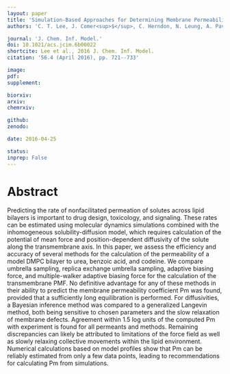 ```yaml
---
layout: paper
title: 'Simulation-Based Approaches for Determining Membrane Permeability of Small Compounds'
authors: 'C. T. Lee, J. Comer<sup>$</sup>, C. Herndon, N. Leung, A. Pavlova, R. V. Swift, C. Tung, C. N. Rowley, R. E. Amaro<sup>$</sup>, C. Chipot<sup>$</sup>, Y. Wang<sup>$</sup>, and J. C. Gumbart<sup>$</sup>'

journal: 'J. Chem. Inf. Model.'
doi: 10.1021/acs.jcim.6b00022
shortcite: Lee et al., 2016 J. Chem. Inf. Model.
citation: '56.4 (April 2016), pp. 721--733'

image: 
pdf: 
supplement: 

biorxiv: 
arxiv: 
chemrxiv: 

github: 
zenodo: 

date: 2016-04-25

status: 
inprep: False
---
```


# Abstract

Predicting the rate of nonfacilitated permeation of solutes across lipid bilayers is important to drug design, toxicology, and signaling. These rates can be estimated using molecular dynamics simulations combined with the inhomogeneous solubility-diffusion model, which requires calculation of the potential of mean force and position-dependent diffusivity of the solute along the transmembrane axis. In this paper, we assess the efficiency and accuracy of several methods for the calculation of the permeability of a model DMPC bilayer to urea, benzoic acid, and codeine. We compare umbrella sampling, replica exchange umbrella sampling, adaptive biasing force, and multiple-walker adaptive biasing force for the calculation of the transmembrane PMF. No definitive advantage for any of these methods in their ability to predict the membrane permeability coefficient Pm was found, provided that a sufficiently long equilibration is performed. For diffusivities, a Bayesian inference method was compared to a generalized Langevin method, both being sensitive to chosen parameters and the slow relaxation of membrane defects. Agreement within 1.5 log units of the computed Pm with experiment is found for all permeants and methods. Remaining discrepancies can likely be attributed to limitations of the force field as well as slowly relaxing collective movements within the lipid environment. Numerical calculations based on model profiles show that Pm can be reliably estimated from only a few data points, leading to recommendations for calculating Pm from simulations.
